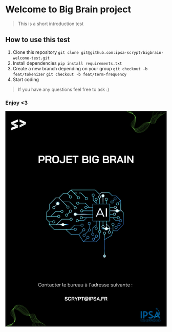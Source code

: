 # Welcome to Big Brain project
> This is a short introduction test

## How to use this test
1. Clone this repository
`git clone git@github.com:ipsa-scrypt/bigbrain-welcome-test.git`
2. Install dependencies
`pip install requirements.txt`
3. Create a new branch depending on your group
`git checkout -b feat/tokenizer`
`git checkout -b feat/term-frequency`
4. Start coding

> If you have any questions feel free to ask :)

### Enjoy <3

![bigbrain.png](bigbrain.png)